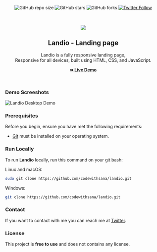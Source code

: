 <div align="center">
  
  ![GitHub repo size](https://img.shields.io/github/repo-size/codewithsana/landio)
  ![GitHub stars](https://img.shields.io/github/stars/codewithsana/landio?style=social)
  ![GitHub forks](https://img.shields.io/github/forks/codewithsana/landio?style=social)
  [![Twitter Follow](https://img.shields.io/twitter/follow/codewithsadee?style=social)](https://twitter.com/intent/follow?screen_name=codewithsana)
 
  <br />
  <br />
  
  <img src="./readme-images/project-logo.png" />

  <h2 align="center">Landio - Landing page</h2>

  Landio is a fully responsive landing page, <br />Responsive for all devices, built using HTML, CSS, and JavaScript.

  <a href="https://codewithsana.github.io/landio/"><strong>➥ Live Demo</strong></a>

</div>

<br />

### Demo Screeshots

![Landio Desktop Demo](./readme-images/desktop.png "Desktop Demo")

### Prerequisites

Before you begin, ensure you have met the following requirements:

* [Git](https://git-scm.com/downloads "Download Git") must be installed on your operating system.

### Run Locally

To run **Landio** locally, run this command on your git bash:

Linux and macOS:

```bash
sudo git clone https://github.com/codewithsana/landio.git
```

Windows:

```bash
git clone https://github.com/codewithsana/landio.git
```

### Contact

If you want to contact with me you can reach me at [Twitter](https://www.twitter.com/NayyabSana).

### License

This project is **free to use** and does not contains any license.
